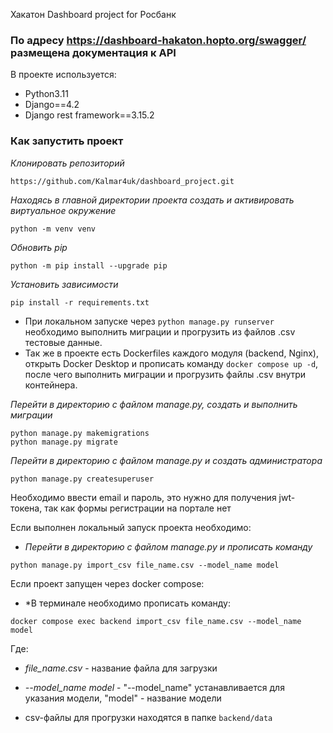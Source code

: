 Хакатон Dashboard project for Росбанк

### По адресу https://dashboard-hakaton.hopto.org/swagger/ размещена документация к API

В проекте используется:
* Python3.11
* Django==4.2
* Django rest framework==3.15.2

### Как запустить проект

*Клонировать репозиторий*
```
https://github.com/Kalmar4uk/dashboard_project.git
```

*Находясь в главной директории проекта создать и активировать виртуальное окружение*
```
python -m venv venv
```

*Обновить pip*
```
python -m pip install --upgrade pip
```

*Установить зависимости*
```
pip install -r requirements.txt
```

* При локальном запуске через ```python manage.py runserver``` необходимо выполнить миграции и прогрузить из файлов .csv тестовые данные.
* Так же в проекте есть Dockerfiles каждого модуля (backend, Nginx), открыть Docker Desktop и прописать команду ```docker compose up -d```, после чего выполнить миграции и прогрузить файлы .csv внутри контейнера.

*Перейти в директорию с файлом manage.py, создать и выполнить миграции*
```
python manage.py makemigrations
python manage.py migrate
```

*Перейти в директорию с файлом manage.py и создать администратора*

```
python manage.py createsuperuser
```
Необходимо ввести email и пароль, это нужно для получения jwt-токена, так как формы регистрации на портале нет

Если выполнен локальный запуск проекта необходимо:
* *Перейти в директорию с файлом manage.py и прописать команду*
```
python manage.py import_csv file_name.csv --model_name model
```
Если проект запущен через docker compose:
* *В терминале необходимо прописать команду:
```
docker compose exec backend import_csv file_name.csv --model_name model
```

Где:
* *file_name.csv* - название файла для загрузки
* *--model_name model* - "--model_name" устанавливается для указания модели, "model" - название модели

* csv-файлы для прогрузки находятся в папке ```backend/data```



